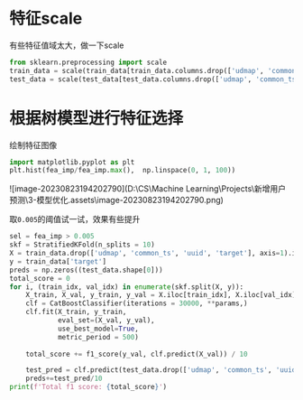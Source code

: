 

# 特征scale

有些特征值域太大，做一下scale

```py
from sklearn.preprocessing import scale 
train_data = scale(train_data[train_data.columns.drop(['udmap', 'common_ts', 'uuid'])])
test_data = scale(test_data[test_data.columns.drop(['udmap', 'common_ts', 'uuid'])])
```



# 根据树模型进行特征选择

绘制特征图像

```py
import matplotlib.pyplot as plt
plt.hist(fea_imp/fea_imp.max(),  np.linspace(0, 1, 100))
```

![image-20230823194202790](D:\CS\Machine Learning\Projects\新增用户预测\3-模型优化.assets\image-20230823194202790.png)

取`0.005`的阈值试一试，效果有些提升

```py
sel = fea_imp > 0.005
skf = StratifiedKFold(n_splits = 10)
X = train_data.drop(['udmap', 'common_ts', 'uuid', 'target'], axis=1).iloc[:,sel]
y = train_data['target']
preds = np.zeros((test_data.shape[0]))
total_score = 0
for i, (train_idx, val_idx) in enumerate(skf.split(X, y)):
    X_train, X_val, y_train, y_val = X.iloc[train_idx], X.iloc[val_idx], y.iloc[train_idx], y.iloc[val_idx]
    clf = CatBoostClassifier(iterations = 30000, **params,)
    clf.fit(X_train, y_train, 
            eval_set=(X_val, y_val), 
            use_best_model=True,
            metric_period = 500)
    
    total_score += f1_score(y_val, clf.predict(X_val)) / 10  

    test_pred = clf.predict(test_data.drop(['udmap', 'common_ts', 'uuid'], axis = 1).iloc[:,sel])
    preds+=test_pred/10
print(f'Total f1 score: {total_score}')
```



